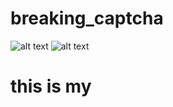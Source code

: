 # breaking_captcha

![alt text](https://github.com/minmax49/breaking_captcha/blob/master/capt_1.png)
![alt text](https://github.com/minmax49/breaking_captcha/blob/master/capt_2.png)
<h1> this is my </h1>
